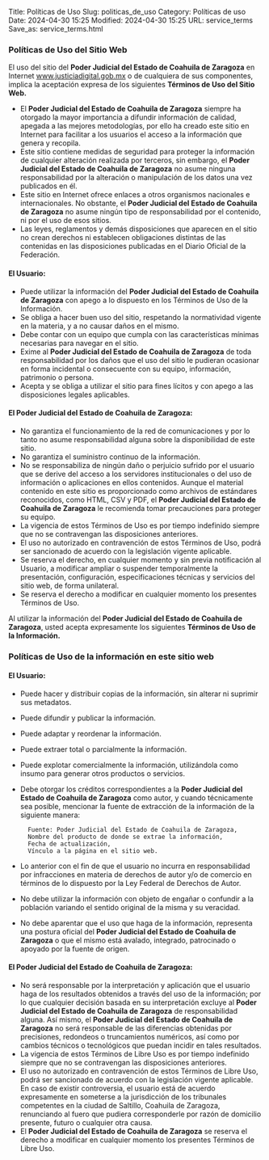 Title: Políticas de Uso
Slug: politicas_de_uso
Category: Políticas de uso
Date: 2024-04-30 15:25
Modified: 2024-04-30 15:25
URL: service_terms
Save_as: service_terms.html

### Políticas de Uso del Sitio Web

El uso del sitio del **Poder Judicial del Estado de Coahuila de Zaragoza** en Internet www.justiciadigital.gob.mx o de cualquiera de sus componentes, implica la aceptación expresa de los siguientes **Términos de Uso del Sitio Web.**

- El **Poder Judicial del Estado de Coahuila de Zaragoza** siempre ha otorgado la mayor importancia a difundir información de calidad, apegada a las mejores metodologías, por ello ha creado este sitio en Internet para facilitar a los usuarios el acceso a la información que genera y recopila.
- Este sitio contiene medidas de seguridad para proteger la información de cualquier alteración realizada por terceros, sin embargo, el **Poder Judicial del Estado de Coahuila de Zaragoza** no asume ninguna responsabilidad por la alteración o manipulación de los datos una vez publicados en él.
- Este sitio en Internet ofrece enlaces a otros organismos nacionales e internacionales. No obstante, el **Poder Judicial del Estado de Coahuila de Zaragoza** no asume ningún tipo de responsabilidad por el contenido, ni por el uso de esos sitios.
- Las leyes, reglamentos y demás disposiciones que aparecen en el sitio no crean derechos ni establecen obligaciones distintas de las contenidas en las disposiciones publicadas en el Diario Oficial de la Federación.

#### El Usuario:

- Puede utilizar la información del **Poder Judicial del Estado de Coahuila de Zaragoza** con apego a lo dispuesto en los Términos de Uso de la Información.
- Se obliga a hacer buen uso del sitio, respetando la normatividad vigente en la materia, y a no causar daños en el mismo.
- Debe contar con un equipo que cumpla con las características mínimas necesarias para navegar en el sitio.
- Exime al **Poder Judicial del Estado de Coahuila de Zaragoza** de toda responsabilidad por los daños que el uso del sitio le pudieran ocasionar en forma incidental o consecuente con su equipo, información, patrimonio o persona.
- Acepta y se obliga a utilizar el sitio para fines lícitos y con apego a las disposiciones legales aplicables.

#### El Poder Judicial del Estado de Coahuila de Zaragoza:

- No garantiza el funcionamiento de la red de comunicaciones y por lo tanto no asume responsabilidad alguna sobre la disponibilidad de este sitio.
- No garantiza el suministro continuo de la información.
- No se responsabiliza de ningún daño o perjuicio sufrido por el usuario que se derive del acceso a los servidores institucionales o del uso de información o aplicaciones en ellos contenidos. Aunque el material contenido en este sitio es proporcionado como archivos de estándares reconocidos, como HTML, CSV y PDF, el **Poder Judicial del Estado de Coahuila de Zaragoza** le recomienda tomar precauciones para proteger su equipo.
- La vigencia de estos Términos de Uso es por tiempo indefinido siempre que no se contravengan las disposiciones anteriores.
- El uso no autorizado en contravención de estos Términos de Uso, podrá ser sancionado de acuerdo con la legislación vigente aplicable.
- Se reserva el derecho, en cualquier momento y sin previa notificación al Usuario, a modificar ampliar o suspender temporalmente la presentación, configuración, especificaciones técnicas y servicios del sitio web, de forma unilateral.
- Se reserva el derecho a modificar en cualquier momento los presentes Términos de Uso.

Al utilizar la información del **Poder Judicial del Estado de Coahuila de Zaragoza**, usted acepta expresamente los siguientes **Términos de Uso de la Información.**

### Políticas de Uso de la información en este sitio web

#### El Usuario:

- Puede hacer y distribuir copias de la información, sin alterar ni suprimir sus metadatos.
- Puede difundir y publicar la información.
- Puede adaptar y reordenar la información.
- Puede extraer total o parcialmente la información.
- Puede explotar comercialmente la información, utilizándola como insumo para generar otros productos o servicios.
- Debe otorgar los créditos correspondientes a la **Poder Judicial del Estado de Coahuila de Zaragoza** como autor, y cuando técnicamente sea posible, mencionar la fuente de extracción de la información de la siguiente manera:

        Fuente: Poder Judicial del Estado de Coahuila de Zaragoza,
        Nombre del producto de donde se extrae la información,
        Fecha de actualización,
        Vínculo a la página en el sitio web.

- Lo anterior con el fin de que el usuario no incurra en responsabilidad por infracciones en materia de derechos de autor y/o de comercio en términos de lo dispuesto por la Ley Federal de Derechos de Autor.
- No debe utilizar la información con objeto de engañar o confundir a la población variando el sentido original de la misma y su veracidad.
- No debe aparentar que el uso que haga de la información, representa una postura oficial del **Poder Judicial del Estado de Coahuila de Zaragoza** o que el mismo está avalado, integrado, patrocinado o apoyado por la fuente de origen.

#### El Poder Judicial del Estado de Coahuila de Zaragoza:

- No será responsable por la interpretación y aplicación que el usuario haga de los resultados obtenidos a través del uso de la información; por lo que cualquier decisión basada en su interpretación excluye al **Poder Judicial del Estado de Coahuila de Zaragoza** de responsabilidad alguna. Así mismo, el **Poder Judicial del Estado de Coahuila de Zaragoza** no será responsable de las diferencias obtenidas por precisiones, redondeos o truncamientos numéricos, así como por cambios técnicos o tecnológicos que puedan incidir en tales resultados.
- La vigencia de estos Términos de Libre Uso es por tiempo indefinido siempre que no se contravengan las disposiciones anteriores.
- El uso no autorizado en contravención de estos Términos de Libre Uso, podrá ser sancionado de acuerdo con la legislación vigente aplicable. En caso de existir controversia, el usuario está de acuerdo expresamente en someterse a la jurisdicción de los tribunales competentes en la ciudad de Saltillo, Coahuila de Zaragoza, renunciando al fuero que pudiera corresponderle por razón de domicilio presente, futuro o cualquier otra causa.
- El **Poder Judicial del Estado de Coahuila de Zaragoza** se reserva el derecho a modificar en cualquier momento los presentes Términos de Libre Uso.
